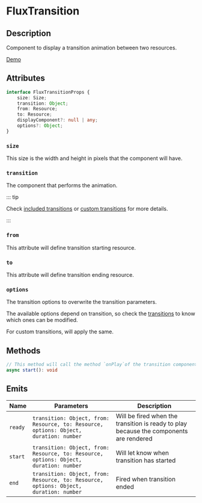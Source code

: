 ---
---

# FluxTransition

## Description

Component to display a transition animation between two resources.

[Demo](http://ragnarlotus.github.io/vue-flux-docs/demos/components/flux-transition.html)

## Attributes

```ts
interface FluxTransitionProps {
	size: Size;
	transition: Object;
	from: Resource;
	to: Resource;
	displayComponent?: null | any;
	options?: Object;
}
```

### `size`

This size is the width and height in pixels that the component will have.

### `transition`

The component that performs the animation.

::: tip

Check [included transitions](../transitions/) or [custom transitions](../custom-transitions) for more details.

:::

### `from`

This attribute will define transition starting resource.

### `to`

This attribute will define transition ending resource.

### `options`

The transition options to overwrite the transition parameters.

The available options depend on transition, so check the [transitions](../transitions/) to know which ones can be modified.

For custom transitions, will apply the same.

## Methods

```ts
// This method will call the method `onPlay`of the transition component, starting the transition.
async start(): void
```

## Emits

| Name    | Parameters                                                                            | Description                                                                            |
| ------- | ------------------------------------------------------------------------------------- | -------------------------------------------------------------------------------------- |
| `ready` | `transition: Object, from: Resource, to: Resource, options: Object, duration: number` | Will be fired when the transition is ready to play because the components are rendered |
| `start` | `transition: Object, from: Resource, to: Resource, options: Object, duration: number` | Will let know when transition has started                                              |
| `end`   | `transition: Object, from: Resource, to: Resource, options: Object, duration: number` | Fired when transition ended                                                            |
